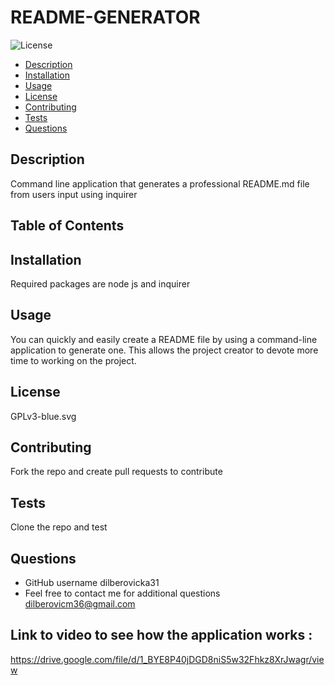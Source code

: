 # README-GENERATOR

![License](https://img.shields.io/badge/License-GPLv3-blue.svg)

- [Description](#Description)
- [Installation](#Installation)
- [Usage](#Usage)
- [License](#License)
- [Contributing](#Contributing)
- [Tests](#Tests)
- [Questions](#Questions)

## Description

Command line application that generates a professional README.md file from users input using inquirer

## Table of Contents

## Installation

Required packages are node js and inquirer

## Usage

You can quickly and easily create a README file by using a command-line application to generate one. This allows the project creator to devote more time to working on the project.

## License

GPLv3-blue.svg

## Contributing

Fork the repo and create pull requests to contribute

## Tests

Clone the repo and test

## Questions

- GitHub username dilberovicka31
- Feel free to contact me for additional questions dilberovicm36@gmail.com

## Link to video to see how the application works :

https://drive.google.com/file/d/1_BYE8P40jDGD8niS5w32Fhkz8XrJwagr/view
